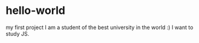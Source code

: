 # hello-world
my first project
I am a student of the best university in the world :)
I want to study JS.
